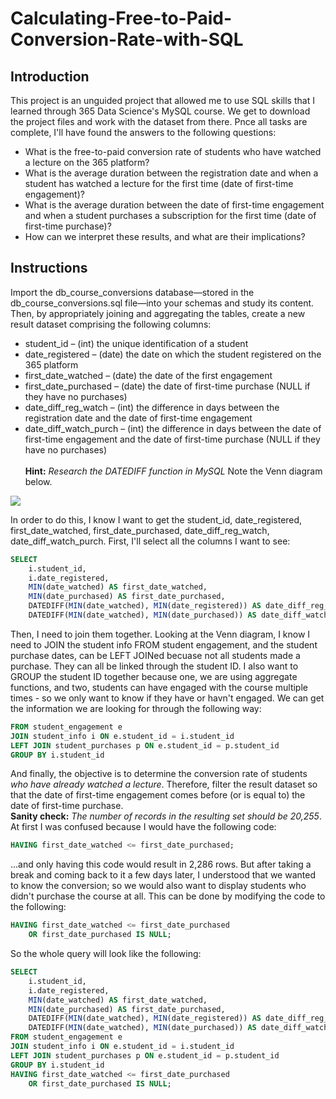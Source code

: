 # Calculating-Free-to-Paid-Conversion-Rate-with-SQL
## Introduction
This project is an unguided project that allowed me to use SQL skills that I learned through 365 Data Science's MySQL course. 
We get to download the project files and work with the dataset from there. Pnce all tasks are complete, I'll have found the answers to the following questions:
- What is the free-to-paid conversion rate of students who have watched a lecture on the 365 platform?
- What is the average duration between the registration date and when a student has watched a lecture for the first time (date of first-time engagement)?
- What is the average duration between the date of first-time engagement and when a student purchases a subscription for the first time (date of first-time purchase)?
- How can we interpret these results, and what are their implications?
## Instructions
Import the db_course_conversions database—stored in the db_course_conversions.sql file—into your schemas and study its content. Then, by appropriately joining and aggregating the tables, create a new result dataset comprising the following columns:
- student_id – (int) the unique identification of a student
- date_registered – (date) the date on which the student registered on the 365 platform
- first_date_watched – (date) the date of the first engagement
- first_date_purchased – (date) the date of first-time purchase (NULL if they have no purchases)
- date_diff_reg_watch – (int) the difference in days between the registration date and the date of first-time engagement
- date_diff_watch_purch – (int) the difference in days between the date of first-time engagement and the date of first-time purchase (NULL if they have no purchases)
</br></br>**Hint:** *Research the DATEDIFF function in MySQL*
Note the Venn diagram below.

<img src="https://365datascience.com/resources/projects/29cvt5mq3cb-venndiagram.png">

In order to do this, I know I want to get the student_id, date_registered, first_date_watched, first_date_purchased, date_diff_reg_watch, date_diff_watch_purch.
First, I'll select all the columns I want to see:
```sql
SELECT 
    i.student_id,
    i.date_registered,
    MIN(date_watched) AS first_date_watched,
    MIN(date_purchased) AS first_date_purchased,
    DATEDIFF(MIN(date_watched), MIN(date_registered)) AS date_diff_reg_watch,
    DATEDIFF(MIN(date_watched), MIN(date_purchased)) AS date_diff_watch_purch
```
Then, I need to join them together. Looking at the Venn diagram, I know I need to JOIN the student info FROM student engagement, and the student purchase dates, can be LEFT JOINed becuase not all students made a purchase. They can all be linked through the student ID. 
I also want to GROUP the student ID together because one, we are using aggregate functions, and two, students can have engaged with the course multiple times - so we only want to know if they have or havn't engaged. 
We can get the information we are looking for through the following way:
```sql
FROM student_engagement e
JOIN student_info i ON e.student_id = i.student_id
LEFT JOIN student_purchases p ON e.student_id = p.student_id
GROUP BY i.student_id
```
And finally, the objective is to determine the conversion rate of students *who have already watched a lecture*. Therefore, filter the result dataset so that the date of first-time engagement comes before (or is equal to) the date of first-time purchase.
</br>**Sanity check:** *The number of records in the resulting set should be 20,255*.
At first I was confused because I would have the following code:
```sql
HAVING first_date_watched <= first_date_purchased;
```
...and only having this code would result in 2,286 rows. But after taking a break and coming back to it a few days later, I understood that we wanted to know the conversion; so we would also want to display students who didn't purchase the course at all. 
This can be done by modifying the code to the following:
```sql
HAVING first_date_watched <= first_date_purchased
	OR first_date_purchased IS NULL;
```
So the whole query will look like the following:
```sql
SELECT 
    i.student_id,
    i.date_registered,
    MIN(date_watched) AS first_date_watched,
    MIN(date_purchased) AS first_date_purchased,
    DATEDIFF(MIN(date_watched), MIN(date_registered)) AS date_diff_reg_watch,
    DATEDIFF(MIN(date_watched), MIN(date_purchased)) AS date_diff_watch_purch
FROM student_engagement e
JOIN student_info i ON e.student_id = i.student_id
LEFT JOIN student_purchases p ON e.student_id = p.student_id
GROUP BY i.student_id
HAVING first_date_watched <= first_date_purchased
	OR first_date_purchased IS NULL;
```

